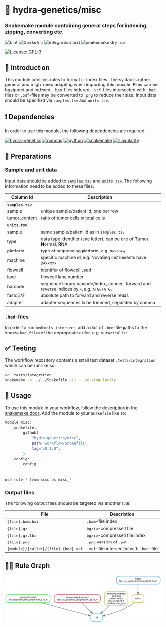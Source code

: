 # :snake: hydra-genetics/misc

### Snakemake module containing general steps for indexing, zipping, converting etc.

![Lint](https://github.com/hydra-genetics/misc/actions/workflows/lint.yaml/badge.svg?branch=develop)
![Snakefmt](https://github.com/hydra-genetics/misc/actions/workflows/snakefmt.yaml/badge.svg?branch=develop)
![integration test](https://github.com/hydra-genetics/misc/actions/workflows/integration1.yaml/badge.svg?branch=develop)
![snakemake dry run](https://github.com/hydra-genetics/misc/actions/workflows/snakemake-dry-run.yaml/badge.svg?branch=develop)

[![License: GPL-3](https://img.shields.io/badge/License-GPL3-yellow.svg)](https://opensource.org/licenses/gpl-3.0.html)

## :speech_balloon: Introduction

This module contains rules to format or index files. The syntax is rather general and might need adapting when
importing this module. Files can be bgzipped and indexed, `.bam`-files indexed, `.vcf`-files intersected with
`.bed`-files or `.pdf`-files may be converted to `.png` to reduce their size. Input data should be specified
via `samples.tsv` and `units.tsv`.

## :heavy_exclamation_mark: Dependencies

In order to use this module, the following dependencies are required:

[![hydra-genetics](https://img.shields.io/badge/hydragenetics-v0.9.0-blue)](https://github.com/hydra-genetics/)
[![pandas](https://img.shields.io/badge/pandas-1.3.1-blue)](https://pandas.pydata.org/)
[![python](https://img.shields.io/badge/python-3.8-blue)](https://www.python.org/)
[![snakemake](https://img.shields.io/badge/snakemake-6.10.0-blue)](https://snakemake.readthedocs.io/en/stable/)
[![singularity](https://img.shields.io/badge/singularity-3.0.0-blue)](https://sylabs.io/docs/)

## :school_satchel: Preparations

### Sample and unit data

Input data should be added to [`samples.tsv`](https://github.com/hydra-genetics/prealignment/blob/develop/config/samples.tsv)
and [`units.tsv`](https://github.com/hydra-genetics/prealignment/blob/develop/config/units.tsv).
The following information need to be added to these files:

| Column Id | Description |
| --- | --- |
| **`samples.tsv`** |
| sample | unique sample/patient id, one per row |
| tumor_content | ratio of tumor cells to total cells |
| **`units.tsv`** |
| sample | same sample/patient id as in `samples.tsv` |
| type | data type identifier (one letter), can be one of **T**umor, **N**ormal, **R**NA |
| platform | type of sequencing platform, e.g. `NovaSeq` |
| machine | specific machine id, e.g. NovaSeq instruments have `@Axxxxx` |
| flowcell | identifer of flowcell used |
| lane | flowcell lane number |
| barcode | sequence library barcode/index, connect forward and reverse indices by `+`, e.g. `ATGC+ATGC` |
| fastq1/2 | absolute path to forward and reverse reads |
| adapter | adapter sequences to be trimmed, separated by comma |

### `.bed`-files

In order to run `bedtools_intersect`, add a dict of `.bed`-file paths to the stanza `bed_files` of the
appropriate caller, e.g. `mutectcaller`.

## :white_check_mark: Testing

The workflow repository contains a small test dataset `.tests/integration` which can be run like so:

```bash
cd .tests/integration
snakemake -s ../../Snakefile -j1 --use-singularity
```

## :rocket: Usage

To use this module in your workflow, follow the description in the
[snakemake docs](https://snakemake.readthedocs.io/en/stable/snakefiles/modularization.html#modules).
Add the module to your `Snakefile` like so:

```bash
module misc:
    snakefile:
        github(
            "hydra-genetics/misc",
            path="workflow/Snakefile",
            tag="v0.1.0",
        )
    config:
        config


use rule * from misc as misc_*
```

### Output files

The following output files should be targeted via another rule:

| File | Description |
|---|---|
| `{file}.bam.bai` | `.bam`-file index |
| `{file}.gz` | `bgzip`-compressed file |
| `{file}.gz.tbi` | `bgzip`-compressed file index |
| `{file}.png` | `.png` version of `.pdf` |
| `{module}/{caller}/{file}.{bed}.vcf` | `.vcf`-file intersected with `.bed`-file |

## :judge: Rule Graph

![rule_graph](images/rulegraph.svg)
